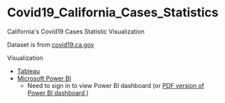 # Covid19_California_Cases_Statistics
California's Covid19 Cases Statistic Visualization

Dataset is from <a href="https://covid19.ca.gov/data-and-tools/"> covid19.ca.gov</a>

Visualization
- <a href="https://public.tableau.com/app/profile/dongjun.cho/viz/DongjunC_COVID19_CA_GOV_Clone/Dashboard1"> Tableau </a>
- <a href="https://app.powerbi.com/reportEmbed?reportId=252c71df-ff96-4bb2-bdde-ac4caebb4ea1&autoAuth=true&ctid=9fa4f438-b1e6-473b-803f-86f8aedf0dec&config=eyJjbHVzdGVyVXJsIjoiaHR0cHM6Ly93YWJpLXVzLWVhc3QyLWItcHJpbWFyeS1yZWRpcmVjdC5hbmFseXNpcy53aW5kb3dzLm5ldC8ifQ%3D%3D"> Microsoft Power BI </a>
  - Need to sign in to view Power BI dashboard (or <a href="https://github.com/whehdwns/Covid19_California_Cases_Statistics/blob/main/Covid_cal_dashboard.pdf"> PDF version of Power BI dashboard </a>)
